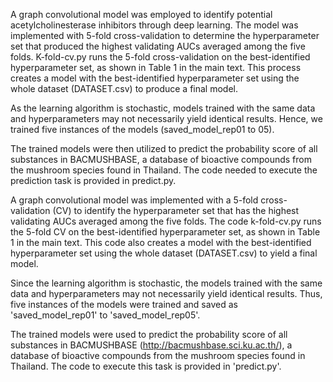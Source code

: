A graph convolutional model was employed to identify potential acetylcholinesterase inhibitors through deep learning. The model was implemented with 5-fold cross-validation to determine the hyperparameter set that produced the highest validating AUCs averaged among the five folds. K-fold-cv.py runs the 5-fold cross-validation on the best-identified hyperparameter set, as shown in Table 1 in the main text. This process creates a model with the best-identified hyperparameter set using the whole dataset (DATASET.csv) to produce a final model.

As the learning algorithm is stochastic, models trained with the same data and hyperparameters may not necessarily yield identical results. Hence, we trained five instances of the models (saved_model_rep01 to 05).

The trained models were then utilized to predict the probability score of all substances in BACMUSHBASE, a database of bioactive compounds from the mushroom species found in Thailand. The code needed to execute the prediction task is provided in predict.py.


A graph convolutional model was implemented with a 5-fold cross-validation (CV) to identify the hyperparameter set that has the highest validating AUCs averaged among the five folds. The code k-fold-cv.py runs the 5-fold CV on the best-identified hyperparameter set, as shown in Table 1 in the main text. This code also creates a model with the best-identified hyperparameter set using the whole dataset (DATASET.csv) to yield a final model.

Since the learning algorithm is stochastic, the models trained with the same data and hyperparameters may not necessarily yield identical results. Thus, five instances of the models were trained and saved as 'saved_model_rep01' to 'saved_model_rep05'.

The trained models were used to predict the probability score of all substances in BACMUSHBASE (http://bacmushbase.sci.ku.ac.th/), a database of bioactive compounds from the mushroom species found in Thailand. The code to execute this task is provided in 'predict.py'.
